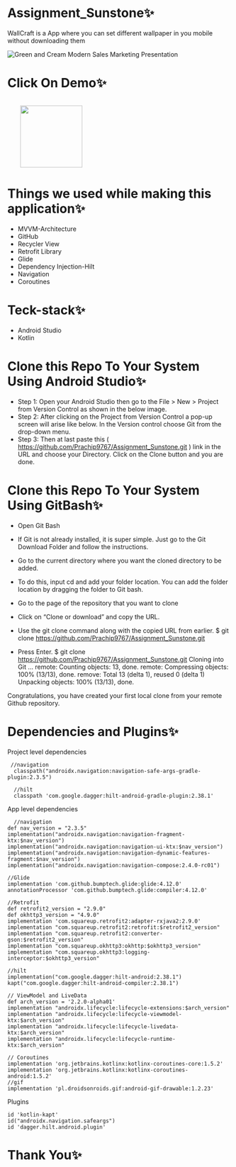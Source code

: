 # Assignment_Sunstone✨
WallCraft is a App where you can set different wallpaper in you mobile without downloading them

![Green and Cream Modern Sales Marketing Presentation](https://user-images.githubusercontent.com/86509987/149639646-8b3f8faf-7026-4db1-bd86-12d7e77f5af1.png)


# Click On Demo✨
  <code>
    <a href="https://drive.google.com/file/d/1v8lT75mGaV-6GpfbEUHQo6GZ5nj9TkBx/view?usp=sharing" title="Playstore Profile"><img height="140" width="140" src="https://encrypted-tbn0.gstatic.com/images?q=tbn:ANd9GcRgwJcz642pA7mLR5u44OirKSJjfxOoOqWbpNx7vgDP0NI4snSp68daLp-JccwzoGUIARw&usqp=CAU"></a></code>


# Things we used while making this application✨
* MVVM-Architecture
* GitHub
* Recycler View
* Retrofit Library
* Glide
* Dependency Injection-Hilt
* Navigation
* Coroutines

# Teck-stack✨
* Android Studio
* Kotlin


# Clone this Repo To Your System Using Android Studio✨

* Step 1: Open your Android Studio then go to the File > New > Project from Version Control as shown in the below image.
* Step 2: After clicking on the Project from Version Control a pop-up screen will arise like below. In the Version control choose Git from the drop-down menu.
* Step 3: Then at last paste this ( https://github.com/Prachip9767/Assignment_Sunstone.git ) link in the URL and choose your Directory. Click on the Clone button and you are done.


# Clone this Repo To Your System Using GitBash✨

* Open Git Bash

* If Git is not already installed, it is super simple. Just go to the Git Download Folder and follow the instructions.

* Go to the current directory where you want the cloned directory to be added.

* To do this, input cd and add your folder location. You can add the folder location by dragging the folder to Git bash.

* Go to the page of the repository that you want to clone

* Click on “Clone or download” and copy the URL.

* Use the git clone command along with the copied URL from earlier. $ git clone https://github.com/Prachip9767/Assignment_Sunstone.git

* Press Enter. $ git clone https://github.com/Prachip9767/Assignment_Sunstone.git Cloning into Git … remote: Counting objects: 13, done. remote: Compressing objects: 100% (13/13), done. remove: Total 13 (delta 1), reused 0 (delta 1) Unpacking objects: 100% (13/13), done.

Congratulations, you have created your first local clone from your remote Github repository.


# Dependencies and Plugins✨
Project level dependencies


     //navigation
      classpath("androidx.navigation:navigation-safe-args-gradle-plugin:2.3.5")

      //hilt
      classpath 'com.google.dagger:hilt-android-gradle-plugin:2.38.1'

App level dependencies


      //navigation
    def nav_version = "2.3.5"
    implementation("androidx.navigation:navigation-fragment-ktx:$nav_version")
    implementation("androidx.navigation:navigation-ui-ktx:$nav_version")
    implementation("androidx.navigation:navigation-dynamic-features-fragment:$nav_version")
    implementation("androidx.navigation:navigation-compose:2.4.0-rc01")

    //Glide
    implementation 'com.github.bumptech.glide:glide:4.12.0'
    annotationProcessor 'com.github.bumptech.glide:compiler:4.12.0'

    //Retrofit
    def retrofit2_version = "2.9.0"
    def okhttp3_version = "4.9.0"
    implementation 'com.squareup.retrofit2:adapter-rxjava2:2.9.0'
    implementation "com.squareup.retrofit2:retrofit:$retrofit2_version"
    implementation "com.squareup.retrofit2:converter-gson:$retrofit2_version"
    implementation "com.squareup.okhttp3:okhttp:$okhttp3_version"
    implementation "com.squareup.okhttp3:logging-interceptor:$okhttp3_version"

    //hilt
    implementation("com.google.dagger:hilt-android:2.38.1")
    kapt("com.google.dagger:hilt-android-compiler:2.38.1")

    // ViewModel and LiveData
    def arch_version = '2.2.0-alpha01'
    implementation "androidx.lifecycle:lifecycle-extensions:$arch_version"
    implementation "androidx.lifecycle:lifecycle-viewmodel-ktx:$arch_version"
    implementation "androidx.lifecycle:lifecycle-livedata-ktx:$arch_version"
    implementation "androidx.lifecycle:lifecycle-runtime-ktx:$arch_version"

    // Coroutines
    implementation 'org.jetbrains.kotlinx:kotlinx-coroutines-core:1.5.2'
    implementation 'org.jetbrains.kotlinx:kotlinx-coroutines-android:1.5.2'
    //gif
    implementation 'pl.droidsonroids.gif:android-gif-drawable:1.2.23'
    
    
Plugins


    id 'kotlin-kapt'
    id("androidx.navigation.safeargs")
    id 'dagger.hilt.android.plugin'
    
    
# Thank You✨
